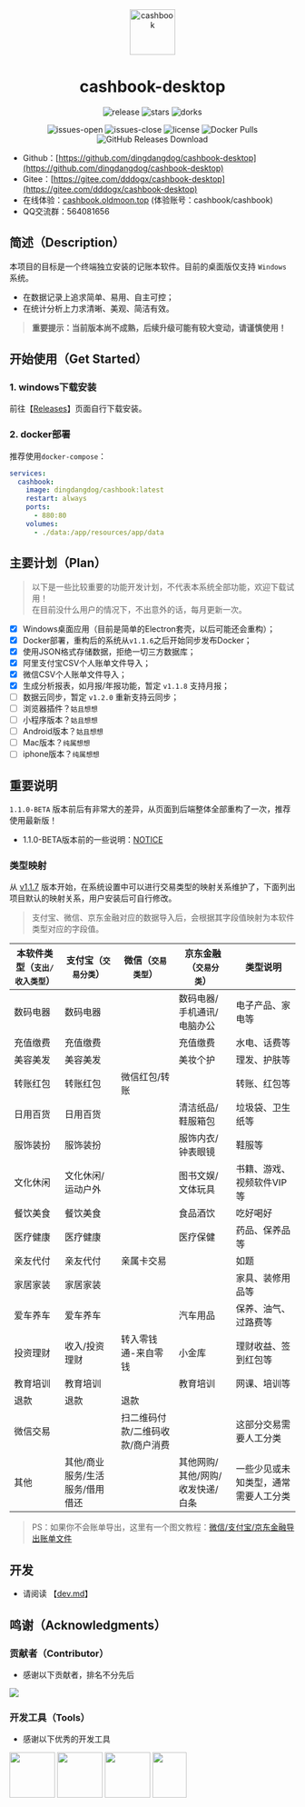 <div align="center">
<img src="https://images.oldmoon.top/images/dingdangdog/dingdangdog1674980314.png" width="80px" alt="cashbook" />
<h1>cashbook-desktop</h1>
</div>

<p align="center">
  <img alt="release" src="https://img.shields.io/github/release/dingdangdog/cashbook-desktop" />
  <img alt="stars" src="https://img.shields.io/github/stars/dingdangdog/cashbook-desktop" />
  <img alt="dorks" src="https://img.shields.io/github/forks/dingdangdog/cashbook-desktop" />
</p>
<p align="center">
  <img alt="issues-open" src="https://img.shields.io/github/issues/dingdangdog/cashbook-desktop?color=important" />
  <img alt="issues-close" src="https://img.shields.io/github/issues-closed/dingdangdog/cashbook-desktop?color=green" />
  <img alt="license" src="https://img.shields.io/badge/license-MIT-yellow.svg" />
  <img alt="Docker Pulls" src="https://img.shields.io/docker/pulls/dingdangdog/cashbook.svg" />
  <img alt="GitHub Releases Download" src="https://img.shields.io/github/downloads/dingdangdog/cashbook-desktop/total.svg" />
</p>

- Github：[https://github.com/dingdangdog/cashbook-desktop](https://github.com/dingdangdog/cashbook-desktop)
- Gitee：[https://gitee.com/dddogx/cashbook-desktop](https://gitee.com/dddogx/cashbook-desktop)
- 在线体验：[cashbook.oldmoon.top](https://cashbook.oldmoon.top/) (体验账号：cashbook/cashbook)
- QQ交流群：564081656

## 简述（Description）

本项目的目标是一个终端独立安装的记账本软件。目前的桌面版仅支持 `Windows` 系统。

- 在数据记录上追求简单、易用、自主可控；
- 在统计分析上力求清晰、美观、简洁有效。

> **重要提示：当前版本尚不成熟，后续升级可能有较大变动，请谨慎使用！**

## 开始使用（Get Started）

### 1. windows下载安装

前往【[Releases](https://github.com/dingdangdog/cashbook-desktop/releases/)】页面自行下载安装。

### 2. docker部署

推荐使用`docker-compose`：

```yaml
services:
  cashbook:
    image: dingdangdog/cashbook:latest
    restart: always
    ports:
      - 880:80
    volumes:
      - ./data:/app/resources/app/data
```

## 主要计划（Plan）

> 以下是一些比较重要的功能开发计划，不代表本系统全部功能，欢迎下载试用！  
> 在目前没什么用户的情况下，不出意外的话，每月更新一次。

- [x] Windows桌面应用（目前是简单的Electron套壳，以后可能还会重构）；
- [x] Docker部署，重构后的系统从`v1.1.6`之后开始同步发布Docker；
- [x] 使用JSON格式存储数据，拒绝一切三方数据库；
- [x] 阿里支付宝CSV个人账单文件导入；
- [x] 微信CSV个人账单文件导入；
- [x] 生成分析报表，如月报/年报功能，暂定 `v1.1.8` 支持月报；
- [ ] 数据云同步，暂定 `v1.2.0` 重新支持云同步；
- [ ] 浏览器插件？`姑且想想`
- [ ] 小程序版本？`姑且想想`
- [ ] Android版本？`姑且想想`
- [ ] Mac版本？`纯属想想`
- [ ] iphone版本？`纯属想想`

## 重要说明

`1.1.0-BETA` 版本前后有非常大的差异，从页面到后端整体全部重构了一次，推荐使用最新版！

- 1.1.0-BETA版本前的一些说明：[NOTICE](./doc/NOTICE.md)

### 类型映射

从 [v1.1.7](https://github.com/dingdangdog/cashbook-desktop/releases/tag/v1.1.7) 版本开始，在系统设置中可以进行交易类型的映射关系维护了，下面列出项目默认的映射关系，用户安装后可自行修改。

> 支付宝、微信、京东金融对应的数据导入后，会根据其字段值映射为本软件类型对应的字段值。

| 本软件类型（`支出/收入类型`） | 支付宝（`交易分类`） | 微信（`交易类型`） | 京东金融（`交易分类`） | 类型说明 |
| -------- | ---- | -------- | ---- | ---- |
| 数码电器 | 数码电器 |      | 数码电器/手机通讯/电脑办公 | 电子产品、家电等 |
| 充值缴费 | 充值缴费 |      | 充值缴费 | 水电、话费等 |
| 美容美发 | 美容美发 | | 美妆个护 | 理发、护肤等 |
| 转账红包 | 转账红包 | 微信红包/转账                    |          | 转账、红包等 |
| 日用百货 | 日用百货 |      | 清洁纸品/鞋服箱包 | 垃圾袋、卫生纸等 |
| 服饰装扮 | 服饰装扮 |      | 服饰内衣/钟表眼镜 | 鞋服等 |
| 文化休闲 | 文化休闲/运动户外 |      | 图书文娱/文体玩具 | 书籍、游戏、视频软件VIP等 |
| 餐饮美食 | 餐饮美食 |      | 食品酒饮 | 吃好喝好 |
| 医疗健康 | 医疗健康 | | 医疗保健 | 药品、保养品等 |
| 亲友代付 | 亲友代付 | 亲属卡交易 |          | 如题 |
| 家居家装 | 家居家装 |      |          | 家具、装修用品等 |
| 爱车养车 | 爱车养车 |      | 汽车用品 | 保养、油气、过路费等 |
| 投资理财 | 收入/投资理财 | 转入零钱通-来自零钱 | 小金库 | 理财收益、签到红包等 |
| 教育培训 | 教育培训 | | 教育培训 | 网课、培训等 |
| 退款 | 退款 | 退款 |          |  |
| 微信交易 |  | 扫二维码付款/二维码收款/商户消费 | | 这部分交易需要人工分类 |
|  其他    | 其他/商业服务/生活服务/借用借还 |      | 其他网购/其他/网购/收发快递/白条 | 一些少见或未知类型，通常需要人工分类 |

> PS：如果你不会账单导出，这里有一个图文教程：[微信/支付宝/京东金融导出账单文件](https://oldmoon.top/post/211)

## 开发

- 请阅读 【[dev.md](./dev.md)】

## 鸣谢（Acknowledgments）

### 贡献者（Contributor）

- 感谢以下贡献者，排名不分先后

<a href="https://github.com/dingdangdog/cashbook-desktop/graphs/contributors"><img src="https://contrib.rocks/image?repo=dingdangdog/cashbook-desktop" /></a>

### 开发工具（Tools）

- 感谢以下优秀的开发工具

<div style="display:flex; align-item:left">
<a href='https://www.jetbrains.com/community/opensource' ref='nofollow'><img src='https://github.com/gilbarbara/logos/blob/main/logos/webstorm.svg' width='80px' height='80px'/></a> &nbsp;
<a href='https://www.jetbrains.com/community/opensource' ref='nofollow'><img src='https://github.com/gilbarbara/logos/blob/main/logos/goland.svg' width='80px' height='80px'/></a> &nbsp;
<a href='https://www.jetbrains.com/community/opensource' ref='nofollow'><img src='https://github.com/get-icon/geticon/blob/master/icons/intellij-idea.svg' width='80px' height='80px'/></a> &nbsp;
<a href='https://code.visualstudio.com/'><img src='https://github.com/get-icon/geticon/blob/master/icons/visual-studio-code.svg' width='60px' height='80px'/></a>
</div>
